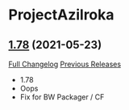# ProjectAzilroka

## [1.78](https://github.com/Azilroka/ProjectAzilroka/tree/1.78) (2021-05-23)
[Full Changelog](https://github.com/Azilroka/ProjectAzilroka/compare/1.77...1.78) [Previous Releases](https://github.com/Azilroka/ProjectAzilroka/releases)

- 1.78  
- Oops  
- Fix for BW Packager / CF  
